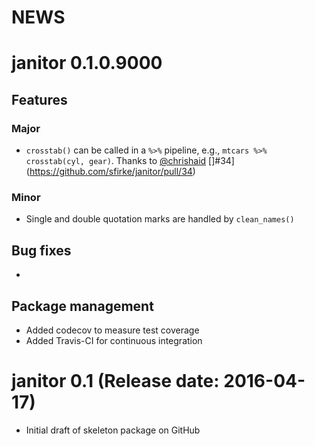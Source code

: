 NEWS
====


# janitor 0.1.0.9000

## Features

### Major
* `crosstab()` can be called in a `%>%` pipeline, e.g., `mtcars %>% crosstab(cyl, gear)`.  Thanks to [@chrishaid](https://github.com/chrishaid) []\#34](https://github.com/sfirke/janitor/pull/34)

### Minor

* Single and double quotation marks are handled by `clean_names()`

## Bug fixes

*

## Package management

* Added codecov to measure test coverage
* Added Travis-CI for continuous integration

# janitor 0.1 (Release date: 2016-04-17)

* Initial draft of skeleton package on GitHub
